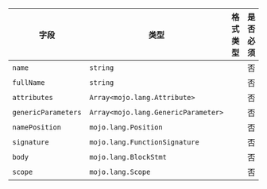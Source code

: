 | 字段 | 类型 | 格式类型 | 是否必须 | 默认值 | 说明 |
|---|---|---|---|---|---|
| `name` | `string` |  | 否 |  |  |
| `fullName` | `string` |  | 否 |  |  |
| `attributes` | `Array<mojo.lang.Attribute>` |  | 否 |  |  |
| `genericParameters` | `Array<mojo.lang.GenericParameter>` |  | 否 |  |  |
| `namePosition` | `mojo.lang.Position` |  | 否 |  |  |
| `signature` | `mojo.lang.FunctionSignature` |  | 否 |  |  |
| `body` | `mojo.lang.BlockStmt` |  | 否 |  |  |
| `scope` | `mojo.lang.Scope` |  | 否 |  |  |
